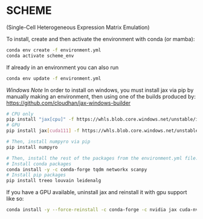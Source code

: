 # SCHEME
(Single-Cell Heterogeneous Expression Matrix Emulation)

To install, create and then activate the environment with conda (or mamba):

```bash 
conda env create -f environment.yml
conda activate scheme_env
```

If already in an environment you can also run
    
```bash
conda env update -f environment.yml
```

*Windows Note* In order to install on windows, you must install jax via pip by manually making an environment, then using one of the builds produced by:  
https://github.com/cloudhan/jax-windows-builder
```bash 
# CPU only
pip install "jax[cpu]" -f https://whls.blob.core.windows.net/unstable/index.html --use-deprecated legacy-resolver
# GPU
pip install jax[cuda111] -f https://whls.blob.core.windows.net/unstable/index.html --use-deprecated legacy-resolver

# Then, install numpyro via pip
pip install numpyro

# Then, install the rest of the packages from the environment.yml file. Example:
# Install conda packages
conda install -y -c conda-forge tqdm networkx scanpy
# Install pip packages
pip install treeo louvain leidenalg
```

If you have a GPU available, uninstall jax and reinstall it with gpu support like so:
```bash 
conda install -y --force-reinstall -c conda-forge -c nvidia jax cuda-nvcc
```
